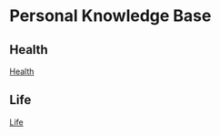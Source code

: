 # Personal Knowledge Base

## Health
[Health](./topics/health/index.md)

## Life
[Life](./topics/Life.md)
